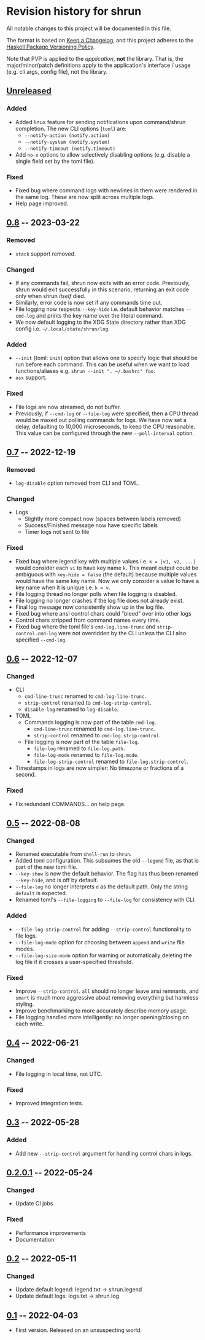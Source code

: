# Revision history for shrun

All notable changes to this project will be documented in this file.

The format is based on [Keep a Changelog](https://keepachangelog.com/en/1.0.0/),
and this project adheres to the
[Haskell Package Versioning Policy](https://pvp.haskell.org/).

Note that PVP is applied to the _application_, **not** the library. That is,
the major/minor/patch definitions apply to the application's interface / usage
(e.g. cli args, config file), not the library.

## [Unreleased]
### Added
* Added linux feature for sending notifications upon command/shrun completion.
  The new CLI options (`toml`) are:
  * `--notify-action (notify.action)`
  * `--notify-system (notify.system)`
  * `--notify-timeout (notify.timeout)`
* Add `no-x` options to allow selectively disabling options (e.g. disable a
  single field set by the toml file).

### Fixed
* Fixed bug where command logs with newlines in them were rendered in the same
  log. These are now split across multiple logs.
* Help page improved.

## [0.8] -- 2023-03-22
### Removed
* `stack` support removed.

### Changed
* If any commands fail, shrun now exits with an error code. Previously, shrun
  would exit successfully in this scenario, returning an exit code only when
  shrun _itself_ died.
* Similarly, error code is now set if any commands time out.
* File logging now respects `--key-hide` i.e. default behavior matches
  `--cmd-log` and prints the key name over the literal command.
* We now default logging to the XDG State directory rather than XDG config
  i.e. `~/.local/state/shrun/log`.

### Added
* `--init` (toml: `init`) option that allows one to specify logic that should
  be run before each command. This can be useful when we want to load
  functions/aliases e.g. `shrun --init ". ~/.bashrc" foo`.
* `osx` support.

### Fixed
* File logs are now streamed, do not buffer.
* Previously, if `--cmd-log` or `--file-log` were specified, then a CPU thread
  would be maxed out polling commands for logs. We have now set a delay,
  defaulting to 10,000 microseconds, to keep the CPU reasonable. This value
  can be configured through the new `--poll-interval` option.

## [0.7] -- 2022-12-19
### Removed
* `log-disable` option removed from CLI and TOML.

### Changed
* Logs
  * Slightly more compact now (spaces between labels removed)
  * Success/Finished message now have specific labels
  * Timer logs not sent to file

### Fixed
* Fixed bug where legend key with multiple values i.e. `k = [v1, v2, ...]`
  would consider each `vi` to have key name `k`. This meant output could be
  ambiguous with `key-hide = false` (the default) because multiple values
  would have the same key name. Now we only consider a value to have a key
  name when it is unique i.e. `k = v`.
* File logging thread no longer polls when file logging is disabled.
* File logging no longer crashes if the log file does not already exist.
* Final log message now consistently show up in the log file.
* Fixed bug where ansi control chars could "bleed" over into other logs
* Control chars stripped from command names every time.
* Fixed bug where the toml file's `cmd-log.line-trunc` and
  `strip-control.cmd-log` were not overridden by the CLI unless the CLI also
  specified `--cmd-log`.


## [0.6] -- 2022-12-07
### Changed
* CLI
  * `cmd-line-trunc` renamed to `cmd-log-line-trunc`.
  * `strip-control` renamed to `cmd-log-strip-control`.
  * `disable-log` renamed to `log-disable`.
* TOML
  * Commands logging is now part of the table `cmd-log`.
    * `cmd-line-trunc` renamed to `cmd-log.line-trunc`.
    * `strip-control` renamed to `cmd-log.strip-control`.
  * File logging is now part of the table `file-log`.
    * `file-log` renamed to `file-log.path`.
    * `file-log-mode` renamed to `file-log.mode`.
    * `file-log-strip-control` renamed to `file-log.strip-control`.
* Timestamps in logs are now simpler: No timezone or fractions of a second.

### Fixed
* Fix redundant COMMANDS... on help page.

## [0.5] -- 2022-08-08
### Changed
* Renamed executable from `shell-run` to `shrun`.
* Added toml configuration. This subsumes the old `--legend` file, as that is
  part of the new toml file.
* `--key-show` is now the default behavior. The flag has thus been renamed
  `--key-hide`, and is off by default.
* `--file-log` no longer interprets `d` as the default path. Only the string
  `default` is expected.
* Renamed toml's `--file-logging` to `--file-log` for consistency with CLI.

### Added
* `--file-log-strip-control` for adding `--strip-control` functionality
  to file logs.
* `--file-log-mode` option for choosing between `append` and `write` file
  modes.
* `--file-log-size-mode` option for warning or automatically deleting the
  log file if it crosses a user-specified threshold.

### Fixed
* Improve `--strip-control`. `all` should no longer leave ansi remnants, and
  `smart` is much more aggressive about removing everything but harmless
  styling.
* Improve benchmarking to more accurately describe memory usage.
* File logging handled more intelligently: no longer opening/closing on each
  write.

## [0.4] -- 2022-06-21
### Changed
* File logging in local time, not UTC.

### Fixed
* Improved integration tests.

## [0.3] -- 2022-05-28
### Added
* Add new `--strip-control` argument for handling control chars in logs.

## [0.2.0.1] -- 2022-05-24
### Changed
* Update CI jobs

### Fixed
* Performance improvements
* Documentation

## [0.2] -- 2022-05-11
### Changed
* Update default legend: legend.txt -> shrun.legend
* Update default logs: logs.txt -> shrun.log

## [0.1] -- 2022-04-03

* First version. Released on an unsuspecting world.

[Unreleased]: https://github.com/tbidne/shrun/compare/0.8...main
[0.8]: https://github.com/tbidne/shrun/compare/0.7...0.8
[0.7]: https://github.com/tbidne/shrun/compare/0.6...0.7
[0.6]: https://github.com/tbidne/shrun/compare/0.5...0.6
[0.5]: https://github.com/tbidne/shrun/compare/0.4..0.5
[0.4]: https://github.com/tbidne/shrun/compare/0.3..0.4
[0.3]: https://github.com/tbidne/shrun/compare/0.2.0.1..0.3
[0.2.0.1]: https://github.com/tbidne/shrun/compare/0.2..0.2.0.1
[0.2]: https://github.com/tbidne/shrun/compare/0.1..0.2
[0.1]: https://github.com/tbidne/shrun/releases/tag/0.1
